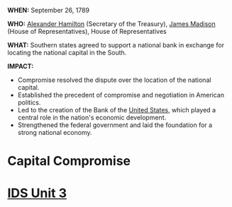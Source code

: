 **WHEN:** September 26, 1789

**WHO:** [Alexander Hamilton](./../alexander-hamilton/) (Secretary of the Treasury), [James Madison](./../james-madison/) (House of Representatives), House of Representatives

**WHAT:** Southern states agreed to support a national bank in exchange for locating the national capital in the South.

**IMPACT:**
* Compromise resolved the dispute over the location of the national capital.
* Established the precedent of compromise and negotiation in American politics.
* Led to the creation of the Bank of the [United States](./../united-states/), which played a central role in the nation's economic development.
* Strengthened the federal government and laid the foundation for a strong national economy.
# Capital Compromise 
# [IDS Unit 3](./../ids-unit-3/)